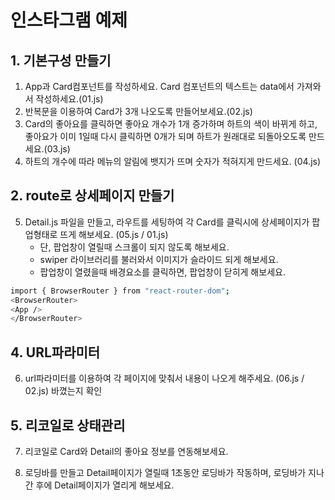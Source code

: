 # 인스타그램 예제

## 1. 기본구성 만들기

1. App과 Card컴포넌트를 작성하세요. Card 컴포넌트의 텍스트는 data에서 가져와서 작성하세요.(01.js)
2. 반복문을 이용하여 Card가 3개 나오도록 만들어보세요.(02.js)
3. Card의 좋아요를 클릭하면 좋아요 개수가 1개 증가하며 하트의 색이 바뀌게 하고, 좋아요가 이미 1일때 다시 클릭하면 0개가 되며 하트가 원래대로 되돌아오도록 만드세요.(03.js)
4. 하트의 개수에 따라 메뉴의 알림에 뱃지가 뜨며 숫자가 적혀지게 만드세요. (04.js)

## 2. route로 상세페이지 만들기

5. Detail.js 파일을 만들고, 라우트를 세팅하여 각 Card를 클릭시에 상세페이지가 팝업형태로 뜨게 해보세요. (05.js / 01.js)
   - 단, 팝업창이 열릴때 스크롤이 되지 않도록 해보세요.
   - swiper 라이브러리를 불러와서 이미지가 슬라이드 되게 해보세요.
   - 팝업창이 열렸을때 배경요소를 클릭하면, 팝업창이 닫히게 해보세요.

```bash
import { BrowserRouter } from "react-router-dom";
<BrowserRouter>
<App />
</BrowserRouter>
```

## 4. URL파라미터

6. url파라미터를 이용하여 각 페이지에 맞춰서 내용이 나오게 해주세요. (06.js / 02.js)
   <Link> 바꼈는지 확인

## 5. 리코일로 상태관리

7. 리코일로 Card와 Detail의 좋아요 정보를 연동해보세요.

8. 로딩바를 만들고 Detail페이지가 열릴때 1초동안 로딩바가 작동하며, 로딩바가 지나간 후에 Detail페이지가 열리게 해보세요.
